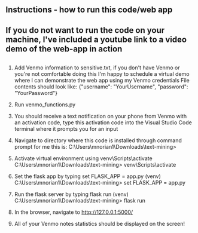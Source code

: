 ## Instructions - how to run this code/web app
## If you do not want to run the code on your machine, I've included a youtube link to a video demo of the web-app in action
## 

1. Add Venmo information to sensitive.txt, if you don't have Venmo or you're not comfortable doing this I'm happy to schedule a 
virtual demo where I can demonstrate the web app using my Venmo credentials
File contents should look like:
{"username": "YourUsername", "password": "YourPassword"}

2. Run venmo_functions.py

3. You should receive a text notification on your phone from Venmo with an activation code, 
type this activation code into the Visual Studio Code terminal where it prompts you for an input

4. Navigate to directory where this code is installed through command prompt
for me this is: C:\Users\mnorian1\Downloads\text-mining>

5. Activate virtual environment using venv\Scripts\activate
C:\Users\mnorian1\Downloads\text-mining> venv\Scripts\activate

6. Set the flask app by typing set FLASK_APP = app.py
(venv) C:\Users\mnorian1\Downloads\text-mining> set FLASK_APP = app.py

7. Run the flask server by typing flask run
(venv) C:\Users\mnorian1\Downloads\text-mining> flask run

8. In the browser, navigate to http://127.0.0.1:5000/

9. All of your Venmo notes statistics should be displayed on the screen!




